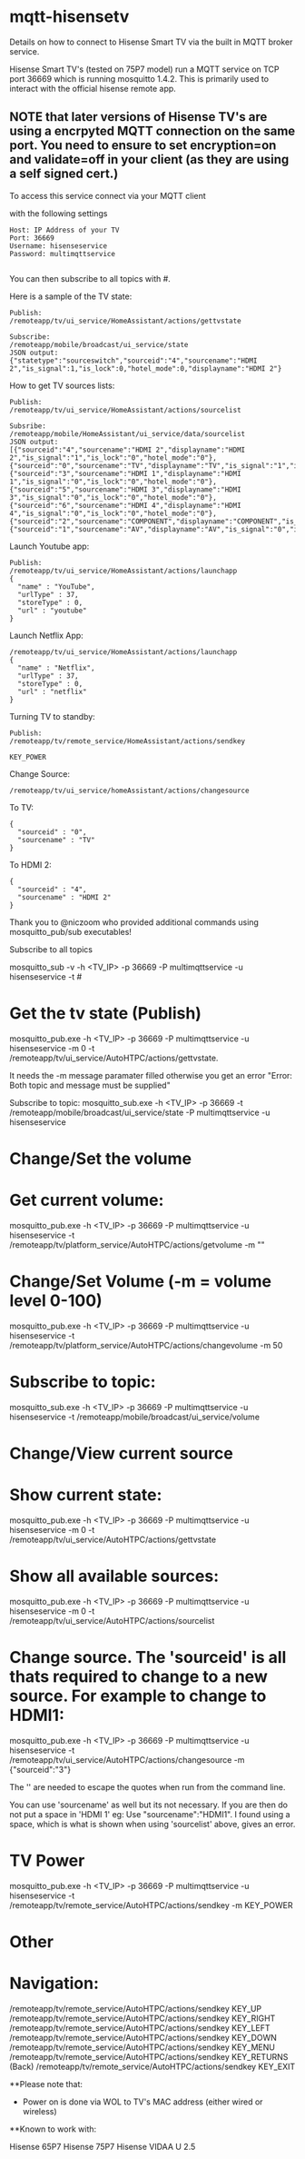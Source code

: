 # mqtt-hisensetv
Details on how to connect to Hisense Smart TV via the built in MQTT broker service.

Hisense Smart TV's (tested on 75P7 model) run a MQTT service on TCP port 36669 which is running mosquitto 1.4.2. This is primarily used to interact with the official hisense remote app.

## NOTE that later versions of Hisense TV's are using a encrpyted MQTT connection on the same port. You need to ensure to set encryption=on and validate=off in your client (as they are using a self signed cert.)

To access this service connect via your MQTT client

with the following settings
```
Host: IP Address of your TV
Port: 36669
Username: hisenseservice
Password: multimqttservice


```
You can then subscribe to all topics with #.

Here is a sample of the TV state:
```
Publish:
/remoteapp/tv/ui_service/HomeAssistant/actions/gettvstate

Subscribe:
/remoteapp/mobile/broadcast/ui_service/state
JSON output:
{"statetype":"sourceswitch","sourceid":"4","sourcename":"HDMI 2","is_signal":1,"is_lock":0,"hotel_mode":0,"displayname":"HDMI 2"}
```
How to get TV sources lists:
```
Publish:
/remoteapp/tv/ui_service/HomeAssistant/actions/sourcelist

Subsribe:
/remoteapp/mobile/HomeAssistant/ui_service/data/sourcelist
JSON output:
[{"sourceid":"4","sourcename":"HDMI 2","displayname":"HDMI 2","is_signal":"1","is_lock":"0","hotel_mode":"0"},{"sourceid":"0","sourcename":"TV","displayname":"TV","is_signal":"1","is_lock":"0","hotel_mode":"0"},{"sourceid":"3","sourcename":"HDMI 1","displayname":"HDMI 1","is_signal":"0","is_lock":"0","hotel_mode":"0"},{"sourceid":"5","sourcename":"HDMI 3","displayname":"HDMI 3","is_signal":"0","is_lock":"0","hotel_mode":"0"},{"sourceid":"6","sourcename":"HDMI 4","displayname":"HDMI 4","is_signal":"0","is_lock":"0","hotel_mode":"0"},{"sourceid":"2","sourcename":"COMPONENT","displayname":"COMPONENT","is_signal":"0","is_lock":"0","hotel_mode":"0"},{"sourceid":"1","sourcename":"AV","displayname":"AV","is_signal":"0","is_lock":"0","hotel_mode":"0"}]
```
Launch Youtube app:
```
Publish:
/remoteapp/tv/ui_service/HomeAssistant/actions/launchapp
{
  "name" : "YouTube",
  "urlType" : 37,
  "storeType" : 0,
  "url" : "youtube"
}
```

Launch Netflix App:
```
/remoteapp/tv/ui_service/HomeAssistant/actions/launchapp
{
  "name" : "Netflix",
  "urlType" : 37,
  "storeType" : 0,
  "url" : "netflix"
}
```

Turning TV to standby:
```
Publish:
/remoteapp/tv/remote_service/HomeAssistant/actions/sendkey

KEY_POWER
```
Change Source:
```
/remoteapp/tv/ui_service/homeAssistant/actions/changesource
```
To TV:
```
{
  "sourceid" : "0",
  "sourcename" : "TV"
}
```
To HDMI 2:
```
{
  "sourceid" : "4",
  "sourcename" : "HDMI 2"
}
```

Thank you to @niczoom who provided additional commands using mosquitto_pub/sub executables!


Subscribe to all topics

mosquitto_sub -v -h <TV_IP> -p 36669 -P multimqttservice -u hisenseservice -t #

# Get the tv state (Publish)
mosquitto_pub.exe -h <TV_IP> -p 36669 -P multimqttservice -u hisenseservice -m 0 -t /remoteapp/tv/ui_service/AutoHTPC/actions/gettvstate.

It needs the -m message paramater filled otherwise you get an error "Error: Both topic and message must be supplied"

Subscribe to topic:
mosquitto_sub.exe -h <TV_IP> -p 36669 -t /remoteapp/mobile/broadcast/ui_service/state -P multimqttservice -u hisenseservice

# Change/Set the volume
# Get current volume:
mosquitto_pub.exe -h <TV_IP> -p 36669 -P multimqttservice -u hisenseservice -t /remoteapp/tv/platform_service/AutoHTPC/actions/getvolume -m ""

# Change/Set Volume (-m = volume level 0-100)
mosquitto_pub.exe -h <TV_IP> -p 36669 -P multimqttservice -u hisenseservice -t /remoteapp/tv/platform_service/AutoHTPC/actions/changevolume -m 50

# Subscribe to topic:
mosquitto_sub.exe -h <TV_IP> -p 36669 -P multimqttservice -u hisenseservice -t /remoteapp/mobile/broadcast/ui_service/volume

# Change/View current source
# Show current state:
mosquitto_pub.exe -h <TV_IP> -p 36669 -P multimqttservice -u hisenseservice -m 0 -t /remoteapp/tv/ui_service/AutoHTPC/actions/gettvstate

# Show all available sources:
mosquitto_pub.exe -h <TV_IP> -p 36669 -P multimqttservice -u hisenseservice -m 0 -t /remoteapp/tv/ui_service/AutoHTPC/actions/sourcelist

# Change source. The 'sourceid' is all thats required to change to a new source. For example to change to HDMI1:
mosquitto_pub.exe -h <TV_IP> -p 36669 -P multimqttservice -u hisenseservice -t /remoteapp/tv/ui_service/AutoHTPC/actions/changesource -m {"sourceid":"3"}

The '' are needed to escape the quotes when run from the command line.

You can use 'sourcename' as well but its not necessary.
If you are then do not put a space in 'HDMI 1' eg: Use "sourcename":"HDMI1". I found using a space, which is what is shown when using 'sourcelist' above, gives an error.

# TV Power
mosquitto_pub.exe -h <TV_IP> -p 36669 -P multimqttservice -u hisenseservice -t /remoteapp/tv/remote_service/AutoHTPC/actions/sendkey -m KEY_POWER

# Other
# Navigation:
/remoteapp/tv/remote_service/AutoHTPC/actions/sendkey KEY_UP
/remoteapp/tv/remote_service/AutoHTPC/actions/sendkey KEY_RIGHT
/remoteapp/tv/remote_service/AutoHTPC/actions/sendkey KEY_LEFT
/remoteapp/tv/remote_service/AutoHTPC/actions/sendkey KEY_DOWN
/remoteapp/tv/remote_service/AutoHTPC/actions/sendkey KEY_MENU
/remoteapp/tv/remote_service/AutoHTPC/actions/sendkey KEY_RETURNS (Back)
/remoteapp/tv/remote_service/AutoHTPC/actions/sendkey KEY_EXIT


**Please note that:

* Power on  is done via WOL to TV's MAC address (either wired or wireless)

**Known to work with:

Hisense 65P7
Hisense 75P7
Hisense VIDAA U 2.5
